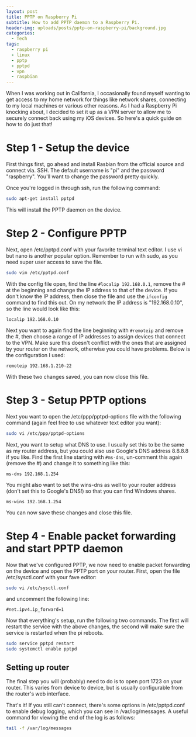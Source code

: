 ```yaml
---
layout: post
title: PPTP on Raspberry Pi
subtitle: How to add PPTP daemon to a Raspberry Pi.
header-img: uploads/posts/pptp-on-raspberry-pi/background.jpg
categories:
  - Tech
tags:
  - raspberry pi
  - linux
  - pptp
  - pptpd
  - vpn
  - raspbian
---
```


When I was working out in California, I occasionally found myself wanting to get
access to my home network for things like network shares, connecting to my local
machines or various other reasons. As I had a Raspberry Pi knocking about, I
decided to set it up as a VPN server to allow me to securely connect back using
my iOS devices. So here's a quick guide on how to do just that!

<!--more-->

# Step 1 - Setup the device

First things first, go ahead and install Rasbian from the official source and
connect via. SSH. The default username is "pi" and the password "raspberry".
You'll want to change the password pretty quickly.

Once you're logged in through ssh, run the following command:

```bash
sudo apt-get install pptpd
```

This will install the PPTP daemon on the device.

# Step 2 - Configure PPTP

Next, open /etc/pptpd.conf with your favorite terminal text editor. I use vi but
nano is another popular option. Remember to run with sudo, as you need super
user access to save the file.

```bash
sudo vim /etc/pptpd.conf
```

With the config file open, find the line `#localip 192.168.0.1`, remove the # at
the beginning and change the IP address to that of the device. If you don't know
the IP address, then close the file and use the `ifconfig` command to find this
out. On my network the IP address is "192.168.0.10", so the line would look like
this:

```
localip 192.168.0.10
```

Next you want to again find the line beginning with `#remoteip` and remove the
#, then choose a range of IP addresses to assign devices that connect to the
VPN. Make sure this doesn't conflict with the ones that are assigned by your
router on the network, otherwise you could have problems. Below is the
configuration I used:

```
remoteip 192.168.1.210-22
```

With these two changes saved, you can now close this file.

# Step 3 - Setup PPTP options

Next you want to open the /etc/ppp/pptpd-options file with the following command
(again feel free to use whatever text editor you want):

```bash
sudo vi /etc/ppp/pptpd-options
```

Next, you want to setup what DNS to use. I usually set this to be the same as my
router address, but you could also use Google's DNS address 8.8.8.8 if you like.
Find the first line starting with `#ms-dns`, un-comment this again (remove the
#) and change it to something like this:

```
ms-dns 192.168.1.254
```

You might also want to set the wins-dns as well to your router address (don't
set this to Google's DNS!) so that you can find Windows shares.

```
ms-wins 192.168.1.254
```

You can now save these changes and close this file.

# Step 4 - Enable packet forwarding and start PPTP daemon

Now that we've configured PPTP, we now need to enable packet forwarding on the
device and open the PPTP port on your router. First, open the file
/etc/sysctl.conf with your fave editor:

```bash
sudo vi /etc/sysctl.conf
```

and uncomment the following line:

```
#net.ipv4.ip_forward=1
```

Now that everything's setup, run the following two commands. The first will
restart the service with the above changes, the second will make sure the
service is restarted when the pi reboots.

```bash
sudo service pptpd restart
sudo systemctl enable pptpd
```

## Setting up router

The final step you will (probably) need to do is to open port 1723 on your
router. This varies from device to device, but is usually configurable from the
router's web interface.

That's it! If you still can't connect, there's some options in /etc/pptpd.conf
to enable debug logging, which you can see in /var/log/messages. A useful
command for viewing the end of the log is as follows:

```bash
tail -f /var/log/messages
```
